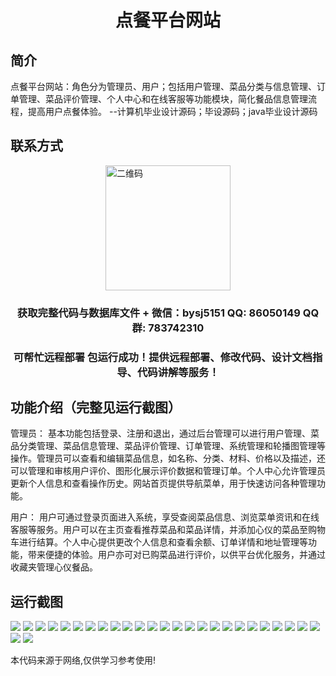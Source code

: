 <p><h1 align="center">点餐平台网站</h1></p>

## 简介
点餐平台网站：角色分为管理员、用户；包括用户管理、菜品分类与信息管理、订单管理、菜品评价管理、个人中心和在线客服等功能模块，简化餐品信息管理流程，提高用户点餐体验。    --计算机毕业设计源码；毕设源码；java毕业设计源码


## 联系方式
<img src="https://bs-1329754181.cos.ap-shanghai.myqcloud.com/wx.jpg" alt="二维码" style="display: block; margin: 0 auto;" width="200px">
<p><h3 align="center">获取完整代码与数据库文件 + 微信：bysj5151 QQ: 86050149 QQ群: 783742310</h3></p>
<p><h3 align="center">可帮忙远程部署 包运行成功！提供远程部署、修改代码、设计文档指导、代码讲解等服务！</h3></p>

## 功能介绍（完整见运行截图）
管理员： 基本功能包括登录、注册和退出，通过后台管理可以进行用户管理、菜品分类管理、菜品信息管理、菜品评价管理、订单管理、系统管理和轮播图管理等操作。管理员可以查看和编辑菜品信息，如名称、分类、材料、价格以及描述，还可以管理和审核用户评价、图形化展示评价数据和管理订单。个人中心允许管理员更新个人信息和查看操作历史。网站首页提供导航菜单，用于快速访问各种管理功能。

用户： 用户可通过登录页面进入系统，享受查阅菜品信息、浏览菜单资讯和在线客服等服务。用户可以在主页查看推荐菜品和菜品详情，并添加心仪的菜品至购物车进行结算。个人中心提供更改个人信息和查看余额、订单详情和地址管理等功能，带来便捷的体验。用户亦可对已购菜品进行评价，以供平台优化服务，并通过收藏夹管理心仪餐品。


## 运行截图
![](https://bs-1329754181.cos.ap-shanghai.myqcloud.com/spring/OrderingPlatform/img/001.jpg)
![](https://bs-1329754181.cos.ap-shanghai.myqcloud.com/spring/OrderingPlatform/img/002.jpg)
![](https://bs-1329754181.cos.ap-shanghai.myqcloud.com/spring/OrderingPlatform/img/003.jpg)
![](https://bs-1329754181.cos.ap-shanghai.myqcloud.com/spring/OrderingPlatform/img/004.jpg)
![](https://bs-1329754181.cos.ap-shanghai.myqcloud.com/spring/OrderingPlatform/img/005.jpg)
![](https://bs-1329754181.cos.ap-shanghai.myqcloud.com/spring/OrderingPlatform/img/006.jpg)
![](https://bs-1329754181.cos.ap-shanghai.myqcloud.com/spring/OrderingPlatform/img/007.jpg)
![](https://bs-1329754181.cos.ap-shanghai.myqcloud.com/spring/OrderingPlatform/img/008.jpg)
![](https://bs-1329754181.cos.ap-shanghai.myqcloud.com/spring/OrderingPlatform/img/009.jpg)
![](https://bs-1329754181.cos.ap-shanghai.myqcloud.com/spring/OrderingPlatform/img/010.jpg)
![](https://bs-1329754181.cos.ap-shanghai.myqcloud.com/spring/OrderingPlatform/img/011.jpg)
![](https://bs-1329754181.cos.ap-shanghai.myqcloud.com/spring/OrderingPlatform/img/012.jpg)
![](https://bs-1329754181.cos.ap-shanghai.myqcloud.com/spring/OrderingPlatform/img/013.jpg)
![](https://bs-1329754181.cos.ap-shanghai.myqcloud.com/spring/OrderingPlatform/img/014.jpg)
![](https://bs-1329754181.cos.ap-shanghai.myqcloud.com/spring/OrderingPlatform/img/015.jpg)
![](https://bs-1329754181.cos.ap-shanghai.myqcloud.com/spring/OrderingPlatform/img/016.jpg)
![](https://bs-1329754181.cos.ap-shanghai.myqcloud.com/spring/OrderingPlatform/img/017.jpg)
![](https://bs-1329754181.cos.ap-shanghai.myqcloud.com/spring/OrderingPlatform/img/018.jpg)
![](https://bs-1329754181.cos.ap-shanghai.myqcloud.com/spring/OrderingPlatform/img/019.jpg)
![](https://bs-1329754181.cos.ap-shanghai.myqcloud.com/spring/OrderingPlatform/img/020.jpg)
![](https://bs-1329754181.cos.ap-shanghai.myqcloud.com/spring/OrderingPlatform/img/021.jpg)
![](https://bs-1329754181.cos.ap-shanghai.myqcloud.com/spring/OrderingPlatform/img/022.jpg)
![](https://bs-1329754181.cos.ap-shanghai.myqcloud.com/spring/OrderingPlatform/img/023.jpg)
![](https://bs-1329754181.cos.ap-shanghai.myqcloud.com/spring/OrderingPlatform/img/024.jpg)
![](https://bs-1329754181.cos.ap-shanghai.myqcloud.com/spring/OrderingPlatform/img/025.jpg)
![](https://bs-1329754181.cos.ap-shanghai.myqcloud.com/spring/OrderingPlatform/img/026.jpg)
![](https://bs-1329754181.cos.ap-shanghai.myqcloud.com/spring/OrderingPlatform/img/027.jpg)

<p>本代码来源于网络,仅供学习参考使用!</p>
